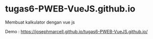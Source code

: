 # tugas6-PWEB-VueJS.github.io
Membuat kalkulator dengan vue js

Demo : https://josephmarcell.github.io/tugas6-PWEB-VueJS.github.io/ 
